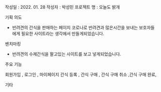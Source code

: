 작성일 : 2022. 01. 28
작성자 : 박성민
프로젝트 명 : 오늘도 밝개

기획 의도

- 반려견의 간식을 판매하는 페이지
  코로나로 반려견과 많은시간을 보내는 보호자들에게 필요한 사이트라는 생각에서 만들게되었습니다.
  

벤치마킹

- 반려견의 수제간식을 팔고있는 사이트를 보고 넣게되었습니다.

주요 기능

  회원가입 , 로그인 , 마이페이지
  간식 등록 , 간식 구매 , 간식 구매 취소 ,간식 구매 완료,
  
기타
